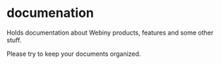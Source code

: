 documenation
============

Holds documentation about Webiny products, features and some other stuff. 

Please try to keep your documents organized.
